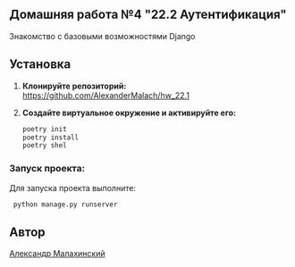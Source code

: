 ## Домашняя работа №4 "22.2 Аутентификация"

Знакомство с базовыми возможностями Django

## Установка

1. **Клонируйте репозиторий:**
     https://github.com/AlexanderMalach/hw_22.1

2. **Создайте виртуальное окружение и активируйте его:**
    ```sh
    poetry init
    poetry install
    poetry shel
    ```

### Запуск проекта:

Для запуска проекта выполните:
```sh
 python manage.py runserver    
```

## Автор

[Aлександр Малахинский](https://github.com/AlexanderMalach)

